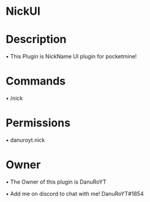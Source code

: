 # NickUI

# Description
• This Plugin is NickName UI plugin for pocketmine!

# Commands
• /nick

# Permissions
• danuroyt.nick

# Owner
• The Owner of this plugin is DanuRoYT

• Add me on discord to chat with me! DanuRoYT#1854
